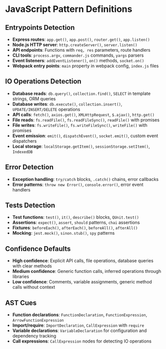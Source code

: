 # JavaScript Pattern Definitions

## Entrypoints Detection
- **Express routes**: `app.get()`, `app.post()`, `router.get()`, `app.listen()`
- **Node.js HTTP server**: `http.createServer()`, `server.listen()`
- **API endpoints**: Functions with `req, res` parameters, route handlers
- **CLI tools**: `process.argv`, `commander.js` commands, `yargs` parsers
- **Event listeners**: `addEventListener()`, `on()` methods, `socket.on()`
- **Webpack entry points**: `main` property in webpack config, `index.js` files

## IO Operations Detection
- **Database reads**: `db.query()`, `collection.find()`, `SELECT` in template strings, ORM queries
- **Database writes**: `db.execute()`, `collection.insert()`, `UPDATE/INSERT/DELETE` operations
- **API calls**: `fetch()`, `axios.get()`, `XMLHttpRequest`, `$.ajax()`, `http.get()`
- **File reads**: `fs.readFile()`, `fs.readFileSync()`, `readFile()` with promises
- **File writes**: `fs.writeFile()`, `fs.writeFileSync()`, `writeFile()` with promises
- **Event emission**: `emit()`, `dispatchEvent()`, `socket.emit()`, custom event dispatchers
- **Local storage**: `localStorage.getItem()`, `sessionStorage.setItem()`, `IndexedDB`

## Error Detection
- **Exception handling**: `try/catch` blocks, `.catch()` chains, error callbacks
- **Error patterns**: `throw new Error()`, `console.error()`, error event handlers

## Tests Detection
- **Test functions**: `test()`, `it()`, `describe()` blocks, `QUnit.test()`
- **Assertions**: `expect()`, `assert`, `should` patterns, `chai` assertions
- **Fixtures**: `beforeEach()`, `afterEach()`, `beforeAll()`, `afterAll()`
- **Mocking**: `jest.mock()`, `sinon.stub()`, `spy` patterns

## Confidence Defaults
- **High confidence**: Explicit API calls, file operations, database queries with clear methods
- **Medium confidence**: Generic function calls, inferred operations through libraries
- **Low confidence**: Comments, variable assignments, generic method calls without context

## AST Cues
- **Function declarations**: `FunctionDeclaration`, `FunctionExpression`, `ArrowFunctionExpression`
- **Import/require**: `ImportDeclaration`, `CallExpression` with `require`
- **Variable declarations**: `VariableDeclaration` for configuration and dependency tracking
- **Call expressions**: `CallExpression` nodes for detecting IO operations
